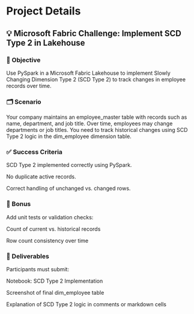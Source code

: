 # Project Details

## 💡 Microsoft Fabric Challenge: Implement SCD Type 2 in Lakehouse 

### 🎯 Objective

Use PySpark in a Microsoft Fabric Lakehouse to implement Slowly Changing Dimension Type 2 (SCD Type 2) to track changes in employee records over time.

### 🗂️ Scenario

Your company maintains an employee_master table with records such as name, department, and job title. Over time, employees may change departments or job titles. You need to track historical changes using SCD Type 2 logic in the dim_employee dimension table.


### ✅ Success Criteria

SCD Type 2 implemented correctly using PySpark.

No duplicate active records.

Correct handling of unchanged vs. changed rows.

### 🧪 Bonus 

Add unit tests or validation checks:

Count of current vs. historical records

Row count consistency over time

### 📁 Deliverables 
Participants must submit:

Notebook: SCD Type 2 Implementation

Screenshot of final dim_employee table

Explanation of SCD Type 2 logic in comments or markdown cells
